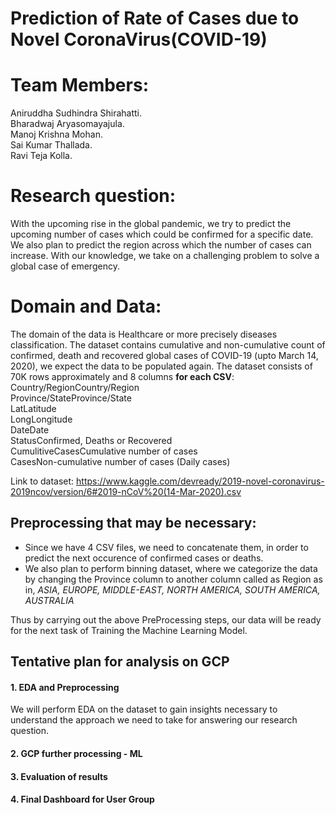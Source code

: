 # Prediction of Rate of Cases due to Novel CoronaVirus(COVID-19)


# Team Members:
Aniruddha Sudhindra Shirahatti.<br/>
Bharadwaj Aryasomayajula. <br/>
Manoj Krishna Mohan. <br/>
Sai Kumar Thallada. <br/>
Ravi Teja Kolla. 

# Research question:  
With the upcoming rise in the global pandemic, we try to predict the upcoming number of cases which could be confirmed for a specific date. We also plan to predict the region across which the number of cases can increase. With our knowledge, we take on a challenging problem to solve a global case of emergency.
# Domain and Data: 
The domain of the data is Healthcare or more precisely diseases classification.
The dataset contains cumulative and non-cumulative count of confirmed, death and recovered global cases of COVID-19 (upto March 14, 2020), we expect the data to be populated again.
The dataset consists of 70K rows approximately and 8 columns **for each CSV**:
Country/RegionCountry/Region<br/>
Province/StateProvince/State<br/>
LatLatitude<br/>
LongLongitude<br/>
DateDate<br/>
StatusConfirmed, Deaths or Recovered<br/>
CumulitiveCasesCumulative number of cases<br/>
CasesNon-cumulative number of cases (Daily cases)<br/>

Link to dataset: https://www.kaggle.com/devready/2019-novel-coronavirus-2019ncov/version/6#2019-nCoV%20(14-Mar-2020).csv

## Preprocessing that may be necessary:
- Since we have 4 CSV files, we need to concatenate them, in order to predict the next occurence of confirmed cases or deaths.
- We also plan to perform binning dataset, where we categorize the data by changing the Province column to another column called as Region as in, *ASIA, EUROPE, MIDDLE-EAST, NORTH AMERICA, SOUTH AMERICA, AUSTRALIA*

Thus by carrying out the above PreProcessing steps, our data will be ready for the next task of Training the Machine Learning Model.

<!-- ## size of data - data must be “big” data (millions of records) -->

## Tentative plan for analysis on GCP

#### 1. EDA and Preprocessing
We will perform EDA on the dataset to gain insights necessary to understand the approach we need to take for answering our research question.

#### 2. GCP further processing - ML

#### 3. Evaluation of results

#### 4. Final Dashboard for User Group
